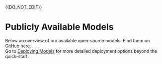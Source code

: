 {{DO_NOT_EDIT}}

# Publicly Available Models

Below an overview of our available open-source models. Find them on [GitHub here](https://github.com/orgs/acceleratedscience/repositories?q=%22openad-service-%22).  
Go to [Deploying Models](deploying-models.md) for more detailed deployment options beyond the quick-start.

<br><br>